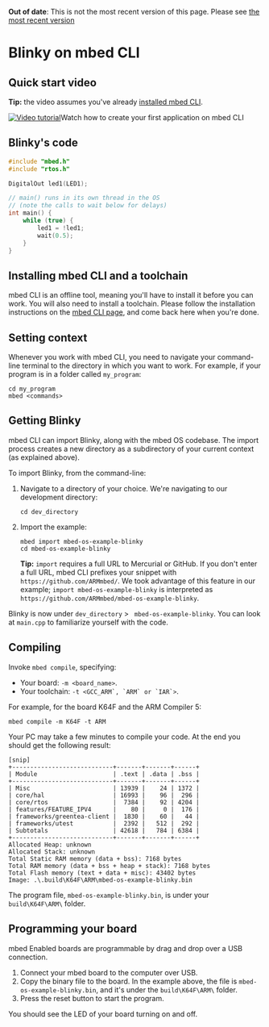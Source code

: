 <span class="warnings">**Out of date**: This is not the most recent version of this page. Please see [the most recent version](y)</span>
# Blinky on mbed CLI

## Quick start video

<span class="tips">**Tip:** the video assumes you've already [installed mbed CLI](#installing-mbed-cli-and-a-toolchain).

<span class="images">[![Video tutorial](http://img.youtube.com/vi/PI1Kq9RSN_Y/0.jpg)](https://www.youtube.com/watch?v=PI1Kq9RSN_Y)<span>Watch how to create your first application on mbed CLI</span></span>

## Blinky's code

```c++
#include "mbed.h"
#include "rtos.h"

DigitalOut led1(LED1);

// main() runs in its own thread in the OS
// (note the calls to wait below for delays)
int main() {
    while (true) {
        led1 = !led1;
        wait(0.5);
    }
}

```

## Installing mbed CLI and a toolchain

mbed CLI is an offline tool, meaning you'll have to install it before you can work. You will also need to install a toolchain. Please follow the installation instructions on the [mbed CLI page](../dev_tools/cli.md), and come back here when you're done.

## Setting context

Whenever you work with mbed CLI, you need to navigate your command-line terminal to the directory in which you want to work. For example, if your program is in a folder called ``my_program``:

```
cd my_program
mbed <commands>
```

## Getting Blinky

mbed CLI can import Blinky, along with the mbed OS codebase. The import process creates a new directory as a subdirectory of your current context (as explained above). 

To import Blinky, from the command-line:

1. Navigate to a directory of your choice. We're navigating to our development directory:

    ``cd dev_directory``

1. Import the example:

    ```
    mbed import mbed-os-example-blinky
    cd mbed-os-example-blinky
    ```
    **Tip:** ``import`` requires a full URL to Mercurial or GitHub. If you don't enter a full URL, mbed CLI prefixes your snippet with ``https://github.com/ARMmbed/``. We took advantage of this feature in our example; ``import mbed-os-example-blinky`` is interpreted as ``https://github.com/ARMmbed/mbed-os-example-blinky``.

Blinky is now under ``dev_directory`` > `` mbed-os-example-blinky``. You can look at ``main.cpp`` to familiarize yourself with the code.

## Compiling

Invoke `mbed compile`, specifying:

* Your board: ``-m <board_name>``.
* Your toolchain: ``-t <GCC_ARM`, `ARM` or `IAR`>``.

For example, for the board K64F and the ARM Compiler 5:

```
mbed compile -m K64F -t ARM
```

Your PC may take a few minutes to compile your code. At the end you should get the following result:

```
[snip]
+----------------------------+-------+-------+------+
| Module                     | .text | .data | .bss |
+----------------------------+-------+-------+------+
| Misc                       | 13939 |    24 | 1372 |
| core/hal                   | 16993 |    96 |  296 |
| core/rtos                  |  7384 |    92 | 4204 |
| features/FEATURE_IPV4      |    80 |     0 |  176 |
| frameworks/greentea-client |  1830 |    60 |   44 |
| frameworks/utest           |  2392 |   512 |  292 |
| Subtotals                  | 42618 |   784 | 6384 |
+----------------------------+-------+-------+------+
Allocated Heap: unknown
Allocated Stack: unknown
Total Static RAM memory (data + bss): 7168 bytes
Total RAM memory (data + bss + heap + stack): 7168 bytes
Total Flash memory (text + data + misc): 43402 bytes
Image: .\.build\K64F\ARM\mbed-os-example-blinky.bin             
```

The program file, ``mbed-os-example-blinky.bin``, is under your ``build\K64F\ARM\`` folder.

## Programming your board

mbed Enabled boards are programmable by drag and drop over a USB connection.

1. Connect your mbed board to the computer over USB.
1. Copy the binary file to the board. In the example above, the file is ``mbed-os-example-blinky.bin``, and it's under the ``build\K64F\ARM\`` folder.
1. Press the reset button to start the program.

You should see the LED of your board turning on and off.
